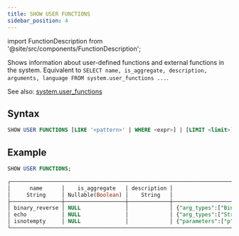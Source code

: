 ```yaml
---
title: SHOW USER FUNCTIONS
sidebar_position: 4
---
```

import FunctionDescription from '@site/src/components/FunctionDescription';

<FunctionDescription description="Introduced or updated: v1.2.315"/>

Shows information about user-defined functions and external functions in the system. Equivalent to `SELECT name, is_aggregate, description, arguments, language FROM system.user_functions ...`.

See also: [system.user_functions](../../00-sql-reference/20-system-tables/system-user-functions.md)

## Syntax

```sql
SHOW USER FUNCTIONS [LIKE '<pattern>' | WHERE <expr>] | [LIMIT <limit>]
```

## Example

```sql
SHOW USER FUNCTIONS;

┌─────────────────────────────────────────────────────────────────────────────────────────────────────────────────────────┐
│      name      │    is_aggregate   │ description │                         arguments                         │ language │
│     String     │ Nullable(Boolean) │    String   │                          Variant                          │  String  │
├────────────────┼───────────────────┼─────────────┼───────────────────────────────────────────────────────────┼──────────┤
│ binary_reverse │ NULL              │             │ {"arg_types":["Binary NULL"],"return_type":"Binary NULL"} │ python   │
│ echo           │ NULL              │             │ {"arg_types":["String NULL"],"return_type":"String NULL"} │ python   │
│ isnotempty     │ NULL              │             │ {"parameters":["p"]}                                      │ SQL      │
└─────────────────────────────────────────────────────────────────────────────────────────────────────────────────────────┘
```